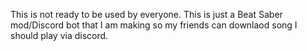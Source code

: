 This is not ready to be used by everyone. This is just a Beat Saber mod/Discord bot that I am making so my friends can downlaod song I should play via discord.